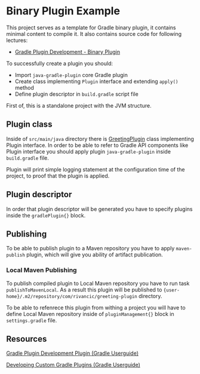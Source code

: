 # Binary Plugin Example

This project serves as a template for Gradle binary plugin, it contains minimal content to compile it. It also contains
source code for following lectures:
- [Gradle Plugin Development - Binary Plugin](https://www.udemy.com/course/gradle-development/learn/lecture/28264772#overview)

To successfully create a plugin you should:
- Import `java-gradle-plugin` core Gradle plugin
- Create class implementing `Plugin` interface and extending `apply()` method
- Define plugin descriptor in `build.gradle` script file

First of, this is a standalone project with the JVM structure.

## Plugin class

Inside of `src/main/java` directory there is [GreetingPlugin](src/main/java/com/rivancic/gradle/plugin/greeting/GreetingPlugin.java) class implementing Plugin interface. 
In order to be able to refer to Gradle API components like Plugin interface you should apply plugin `java-gradle-plugin`
inside `build.gradle` file.

Plugin will print simple logging statement at the configuration time of the project,
to proof that the plugin is applied.

## Plugin descriptor

In order that plugin descriptor will be generated you have to specify plugins inside the
`gradlePlugin{}` block.

## Publishing

To be able to publish plugin to a Maven repository you have to apply `maven-publish` plugin, which will give you ability
of artifact publication.

### Local Maven Publishing

To publish compiled plugin to Local Maven repository you have to run task `publishToMavenLocal`. As a result this plugin will 
be published to `{user-home}/.m2/repository/com/rivancic/greeting-plugin` directory.

To be able to refenrece this plugin from withing a project you will have to define Local Maven repository inside of
`pluginManagement{}` block in `settings.gradle` file.


## Resources

[Gradle Plugin Development Plugin (Gradle Userguide)](https://docs.gradle.org/current/userguide/java_gradle_plugin.html)

[Developing Custom Gradle Plugins (Gradle Userguide)](https://docs.gradle.org/current/userguide/java_gradle_plugin.html)